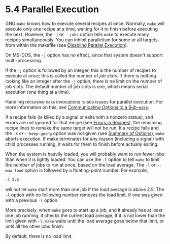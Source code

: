 # 5.4 Parallel Execution

GNU `make` knows how to execute several recipes at once.
Normally, `make` will execute only one recipe at a time, waiting for it to finish before executing the next.
However, the `-j` or `--jobs` option tells `make` to execute many recipes simultaneously.
You can inhibit parallelism for some or all targets from within the makefile (see [Disabling Parallel Execution](./parallel-disable)).

On MS-DOS, the `-j` option has no effect, since that system doesn't support multi-processing.

If the `-j` option is followed by an integer, this is the number of recipes to execute at once;
this is called the number of _job slots_.
If there is nothing looking like an integer after the `-j` option, there is no limit on the number of job slots.
The default number of job slots is one, which means serial execution (one thing at a time).

Handling recursive `make` invocations raises issues for parallel execution.
For more information on this, see [Communicating Options to a Sub-`make`](./options-recursion).

If a recipe fails (is killed by a signal or exits with a nonzero status), and errors are not ignored for that recipe (see [Errors in Recipes](./errors)), the remaining recipe lines to remake the same target will not be run.
If a recipe fails and the `-k` or `--keep-going` option was not given (see [Summary of Options](./options-summary)), `make` aborts execution.
If make terminates for any reason (including a signal) with child processes running, it waits for them to finish before actually exiting.

When the system is heavily loaded, you will probably want to run fewer jobs than when it is lightly loaded.
You can use the `-l` option to tell `make` to limit the number of jobs to run at once, based on the load average.
The `-l` or `--max-load` option is followed by a floating-point number.
For example,

```bash
-l 2.5
```

will not let `make` start more than one job if the load average is above 2.5.
The `-l` option with no following number removes the load limit, if one was given with a previous `-l` option.

More precisely, when `make` goes to start up a job, and it already has at least one job running, it checks the current load average;
if it is not lower than the limit given with `-l`, `make` waits until the load average goes below that limit, or until all the other jobs finish.

By default, there is no load limit.
